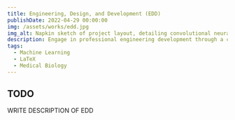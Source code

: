 ```yaml
---
title: Engineering, Design, and Development (EDD)
publishDate: 2022-04-29 00:00:00
img: /assets/works/edd.jpg
img_alt: Napkin sketch of project layout, detailing convolutional neural networks, TCGA samples, and more.
description: Engage in professional engineering development through a capstone course designed by Project Lead the Way (PLTW), culminating in a school-wide competition.
tags:
  - Machine Learning
  - LaTeX
  - Medical Biology
---
```


## TODO
WRITE DESCRIPTION OF EDD
